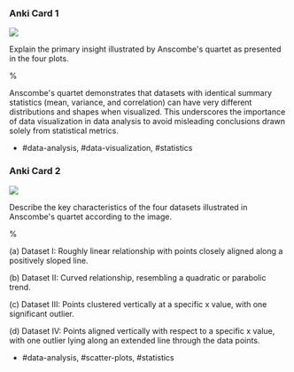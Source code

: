 ### Anki Card 1

![](https://cdn.mathpix.com/cropped/2024_06_13_73649b50fd444db3b6bbg-1.jpg?height=451&width=1513&top_left_y=188&top_left_x=264)

Explain the primary insight illustrated by Anscombe's quartet as presented in the four plots.

% 

Anscombe's quartet demonstrates that datasets with identical summary statistics (mean, variance, and correlation) can have very different distributions and shapes when visualized. This underscores the importance of data visualization in data analysis to avoid misleading conclusions drawn solely from statistical metrics.

- #data-analysis, #data-visualization, #statistics

### Anki Card 2

![](https://cdn.mathpix.com/cropped/2024_06_13_73649b50fd444db3b6bbg-1.jpg?height=451&width=1513&top_left_y=188&top_left_x=264)

Describe the key characteristics of the four datasets illustrated in Anscombe's quartet according to the image.

%

(a) Dataset I: Roughly linear relationship with points closely aligned along a positively sloped line.

(b) Dataset II: Curved relationship, resembling a quadratic or parabolic trend.

(c) Dataset III: Points clustered vertically at a specific x value, with one significant outlier.

(d) Dataset IV: Points aligned vertically with respect to a specific x value, with one outlier lying along an extended line through the data points.

- #data-analysis, #scatter-plots, #statistics

